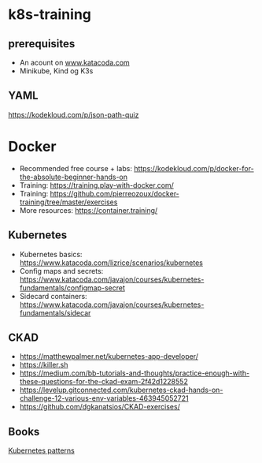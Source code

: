 # k8s-training

## prerequisites
* An acount on www.katacoda.com
* Minikube, Kind og K3s

## YAML
https://kodekloud.com/p/json-path-quiz

# Docker
* Recommended free course + labs: https://kodekloud.com/p/docker-for-the-absolute-beginner-hands-on
* Training: https://training.play-with-docker.com/
* Training: https://github.com/pierreozoux/docker-training/tree/master/exercises
* More resources: https://container.training/

## Kubernetes

* Kubernetes basics: https://www.katacoda.com/lizrice/scenarios/kubernetes
* Config maps and secrets: https://www.katacoda.com/javajon/courses/kubernetes-fundamentals/configmap-secret
* Sidecard containers: https://www.katacoda.com/javajon/courses/kubernetes-fundamentals/sidecar

## CKAD
* https://matthewpalmer.net/kubernetes-app-developer/
* https://killer.sh
* https://medium.com/bb-tutorials-and-thoughts/practice-enough-with-these-questions-for-the-ckad-exam-2f42d1228552
* https://levelup.gitconnected.com/kubernetes-ckad-hands-on-challenge-12-various-env-variables-463945052721
* https://github.com/dgkanatsios/CKAD-exercises/

## Books
[Kubernetes patterns](cm-oreilly-kubernetes-patterns.pdf)
